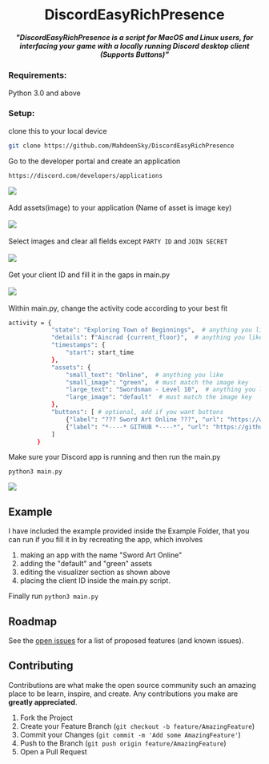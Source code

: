 <h1 align="center">DiscordEasyRichPresence</h1>
<h5 align="center">"DiscordEasyRichPresence is a script for MacOS and Linux users, for interfacing your game with a locally running Discord desktop client (Supports Buttons)"</h5>
<!--<img align="right" src='https://github.com/niveshbirangal/discord-rpc/blob/master/readmeassets/intro.gif' width="150">-->

### Requirements:
Python 3.0 and above
### Setup:
clone this to your local device
```bash
git clone https://github.com/MahdeenSky/DiscordEasyRichPresence
```
Go to the developer portal and create an application
```bash
https://discord.com/developers/applications
```
<img align="center" src='https://i.imgur.com/02aQ8t5.gif'>
<br><br />
Add assets(image) to your application (Name of asset is image key)
<br><br>
<img align="center" src='https://i.imgur.com/i4dYvnv.png'>
<br><br /> 
Select images and clear all fields except <code>PARTY ID</code> and <code>JOIN SECRET</code>
<br><br>
<img align="center" src='https://i.imgur.com/pPzipuv.png'>
<br><br />
Get your client ID and fill it in the gaps in main.py
<br><br>
<img align="center" src='https://i.imgur.com/X3G0hQy.png'>
<br><br />
Within main.py, change the activity code according to your best fit

```bash
activity = {
            "state": "Exploring Town of Beginnings",  # anything you like
            "details": f"Aincrad {current_floor}",  # anything you like
            "timestamps": {
                "start": start_time
            },
            "assets": {
                "small_text": "Online",  # anything you like
                "small_image": "green",  # must match the image key
                "large_text": "Swordsman - Level 10",  # anything you like
                "large_image": "default"  # must match the image key
            },
            "buttons": [ # optional, add if you want buttons
                {"label": "??? Sword Art Online ???", "url": "https://www.youtube.com/watch?v=onYSNgHbbW8&ab_channel=Gigguk"}, 
                {"label": "*----* GITHUB *----*", "url": "https://github.com/MahdeenSky"} # label = button text, url = link to redirect on click
            ]
        }
```
Make sure your Discord app is running and then run the main.py
```bash
python3 main.py
```
<img align="center" src='https://i.imgur.com/7VdRxrD.png'>

<!-- EXAMPLE -->
## Example
I have included the example provided inside the Example Folder, that you can run if you fill it in by recreating the app, which involves 
1. making an app with the name "Sword Art Online"
2. adding the "default" and "green" assets
3. editing the visualizer section as shown above
4. placing the client ID inside the main.py script.

Finally run `python3 main.py`

<!-- ROADMAP -->
## Roadmap
See the [open issues](https://github.com/MahdeenSky/DiscordEasyRichPresence/issues) for a list of proposed features (and known issues).

<!-- CONTRIBUTING -->
## Contributing
Contributions are what make the open source community such an amazing place to be learn, inspire, and create. Any contributions you make are **greatly appreciated**.
1. Fork the Project
2. Create your Feature Branch (`git checkout -b feature/AmazingFeature`)
3. Commit your Changes (`git commit -m 'Add some AmazingFeature'`)
4. Push to the Branch (`git push origin feature/AmazingFeature`)
5. Open a Pull Request
